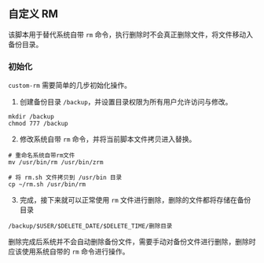 ## 自定义 RM

该脚本用于替代系统自带 `rm` 命令，执行删除时不会真正删除文件，将文件移动入备份目录。

### 初始化

`custom-rm` 需要简单的几步初始化操作。

1. 创建备份目录 `/backup`，并设置目录权限为所有用户允许访问与修改。

```shell
mkdir /backup
chmod 777 /backup
```

2. 修改系统自带 `rm` 命令，并将当前脚本文件拷贝进入替换。

```shell
# 重命名系统自带rm文件
mv /usr/bin/rm /usr/bin/zrm

# 将 rm.sh 文件拷贝到 /usr/bin 目录
cp ~/rm.sh /usr/bin/rm
```

3. 完成，接下来就可以正常使用 `rm` 文件进行删除，删除的文件都将存储在备份目录
```shell
/backup/$USER/$DELETE_DATE/$DELETE_TIME/删除目录
```
删除完成后系统并不会自动删除备份文件，需要手动对备份文件进行删除，删除时应该使用系统自带的 `rm` 命令进行操作。
